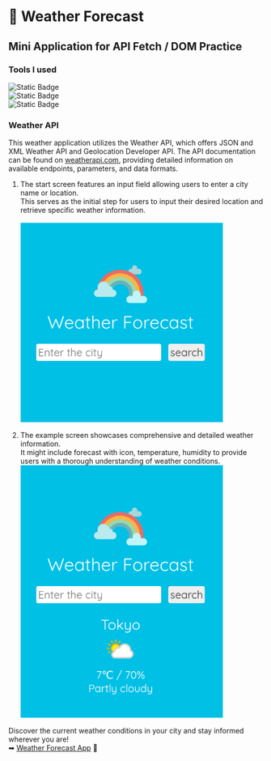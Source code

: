 # 🌈 Weather Forecast 
## Mini Application for API Fetch / DOM Practice


### Tools I used
![Static Badge](https://img.shields.io/badge/HTML5-e0ffff?style=for-the-badge&logo=HTML5)  
![Static Badge](https://img.shields.io/badge/CSS3-e0ffff?style=for-the-badge&logo=CSS3)  
![Static Badge](https://img.shields.io/badge/JavaScript-e0ffff?style=for-the-badge&logo=JavaScript) 

### Weather API  
This weather application utilizes the Weather API, which offers JSON and XML Weather API and Geolocation Developer API.   The API documentation can be found on [weatherapi.com](https://www.weatherapi.com/), providing detailed information on available endpoints, parameters, and data formats.

1. The start screen features an input field allowing users to enter a city name or location.  
This serves as the initial step for users to input their desired location and retrieve specific weather information.  
<br /><img src="./img/readme_image1.png" alt="Weather app start screen" width="400">

2. The example screen showcases comprehensive and detailed weather information.  
It might include forecast with icon, temperature, humidity to provide users with a thorough understanding of weather conditions.
<br /><img src="./img/readme_image2.png" alt="Weather app example screen" width="400">

Discover the current weather conditions in your city and stay informed wherever you are!  
➡ [Weather Forecast App](https://yukosuga.github.io/weather-forecast/) 🌈